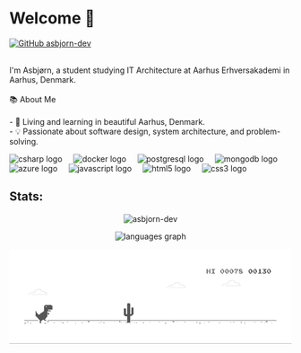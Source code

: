 
<h1>Welcome 👋</h1>

[![GitHub asbjorn-dev](https://img.shields.io/github/followers/asbjorn-dev?label=follow&style=social)](https://github.com/asbjorn-dev)

<p align="left"><br>I'm Asbjørn, a student studying IT Architecture at Aarhus Erhversakademi in Aarhus, Denmark.<br><br> 📚 About Me<br><br>- 🌆 Living and learning in beautiful Aarhus, Denmark.<br>- 💡 Passionate about software design, system architecture, and problem-solving.</p>

<div align="left">
  <img src="https://cdn.jsdelivr.net/gh/devicons/devicon/icons/csharp/csharp-original.svg" height="40" alt="csharp logo"  />
  <img width="12" />
  <img src="https://cdn.jsdelivr.net/gh/devicons/devicon/icons/docker/docker-original.svg" height="40" alt="docker logo"  />
  <img width="12" />
  <img src="https://cdn.jsdelivr.net/gh/devicons/devicon/icons/postgresql/postgresql-original.svg" height="40" alt="postgresql logo"  />
  <img width="12" />
  <img src="https://cdn.jsdelivr.net/gh/devicons/devicon/icons/mongodb/mongodb-original.svg" height="40" alt="mongodb logo"  />
  <img width="12" />
  <img src="https://cdn.jsdelivr.net/gh/devicons/devicon/icons/azure/azure-original.svg" height="40" alt="azure logo"  />
  <img width="12" />
  <img src="https://cdn.jsdelivr.net/gh/devicons/devicon/icons/javascript/javascript-original.svg" height="40" alt="javascript logo"  />
  <img width="12" />
  <img src="https://cdn.jsdelivr.net/gh/devicons/devicon/icons/html5/html5-original.svg" height="40" alt="html5 logo"  />
  <img width="12" />
  <img src="https://cdn.jsdelivr.net/gh/devicons/devicon/icons/css3/css3-original.svg" height="40" alt="css3 logo"  />
</div>

###

## Stats:
<div align="center">
<p align="center"><img align="center" src="https://github-profile-summary-cards.vercel.app/api/cards/profile-details?username=asbjorn-dev&theme=gotham" alt="asbjorn-dev" /></p>
   <img src="https://github-readme-stats.vercel.app/api/top-langs?username=asbjorn-dev&locale=en&hide_title=false&layout=compact&card_width=320&langs_count=5&theme=gotham&hide_border=false&order=2" height="150" alt="languages graph"  />
</div>

![Cool GIF](/dino.gif)

###
